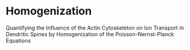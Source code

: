 # Homogenization
Quantifying the Influence of the Actin Cytoskeleton on Ion Transport in Dendritic Spines by Homogenization of the Poisson-Nernst-Planck Equations

